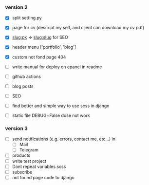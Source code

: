 
### version 2

- [X] split setting.py 
- [X] page for cv (descript my self, and client can download my cv pdf)
- [X] <slug:pk> => <slug:slug> for SEO
- [X] header menu ['portfolio', 'blog']
- [X] custom not fond page 404

- [ ] write manual for deploy on cpanel in readme
- [ ] github actions
- [ ] blog posts
- [ ] SEO
- [ ] find better and simple way to use scss in django
- [ ] static file DEBUG=False dose not work


### version 3 

- [ ] send notifications (e.g. errors, contact me, etc...) in
    - [ ] Mail
    - [ ] Telegram
- [ ] products
- [ ] write test project
- [ ] Dont repeat variables.scss
- [ ] subscribe
- [ ] not found page code to django